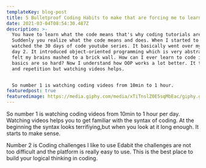 ```yaml
---
templateKey: blog-post
title: 5 Bulletproof Coding Habits to make that are forcing me to learn to code.
date: 2021-03-04T08:54:30.487Z
description: >-
  You have to learn what the code means that's why coding tutorials are useful.
  Suddenly you realize what the code means and does. When I started to code I
  watched the 30 days of code youtube series. It basically went over my head on
  day 2. It introduced object-oriented programming which is very abstract. I
  felt my brains mashed to a brick wall. How can I ever learn to code if the
  basics are so hard? Now I understand how OOP works a lot better. It takes time
  and repetition but watching videos helps.


  So number 1 is watching coding videos from 10min to 1 hour.
featuredpost: true
featuredimage: https://media.giphy.com/media/xTiTnslZ0E5sqMbEac/giphy.gif
---
```

So number 1 is watching coding videos from 10min to 1 hour per day. Watching videos helps you to get familiar with the syntax of coding. At the beginning the syntax looks terrifiying,but when you look at it long enough. It starts to make sense.



Number 2 is Coding challenges I like to use Edabit the challenges are not too difficult and the platform is really easy to use. This is the best place to build your logical thinking in coding.